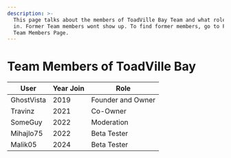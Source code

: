 ```yaml
---
description: >-
  This page talks about the members of ToadVille Bay Team and what role they are
  in. Former Team members wont show up. To find former members, go to Former
  Team Members Page.
---
```


# Team Members of ToadVille Bay



| User       | Year Join | Role              |
| ---------- | --------- | ----------------- |
| GhostVista | 2019      | Founder and Owner |
| Travinz    | 2021      | Co-Owner          |
| SomeGuy    | 2022      | Moderation        |
| Mihajlo75  | 2022      | Beta Tester       |
| Malik05    | 2024      | Beta Tester       |
